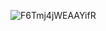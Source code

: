 








![F6Tmj4jWEAAYifR](https://github.com/HNENTAI/PartysOverGrandpa/assets/134894233/f2f16e00-cc85-4ee9-9a2e-69d46df3f13d)


